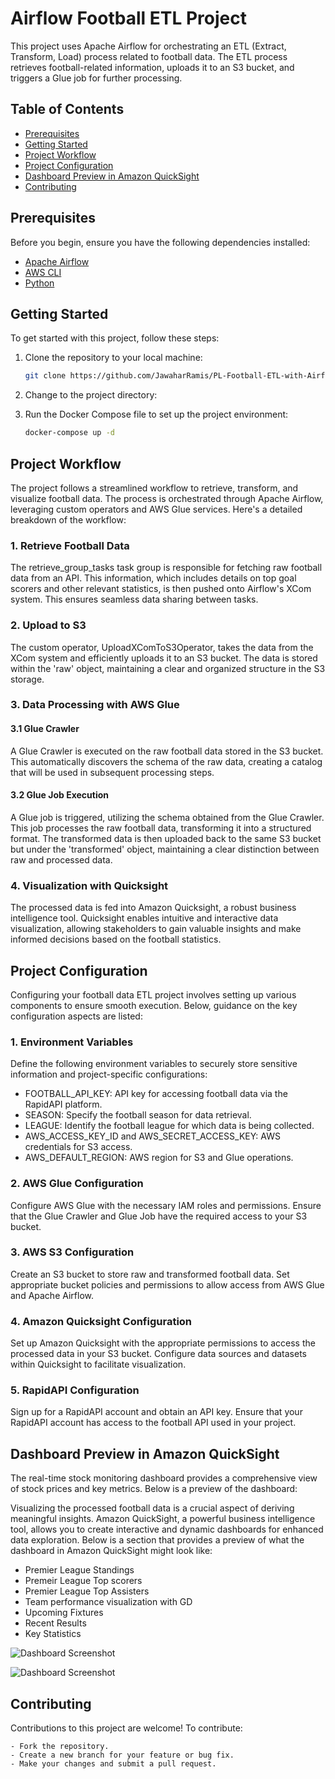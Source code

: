 # Airflow Football ETL Project

This project uses Apache Airflow for orchestrating an ETL (Extract, Transform, Load) process related to football data. The ETL process retrieves football-related information, uploads it to an S3 bucket, and triggers a Glue job for further processing.

## Table of Contents

- [Prerequisites](#prerequisites)
- [Getting Started](#installation)
- [Project Workflow](#dag-overview)
- [Project Configuration](#configuration)
- [Dashboard Preview in Amazon QuickSight](#dashboard)
- [Contributing](#contributing)

## Prerequisites

Before you begin, ensure you have the following dependencies installed:

- [Apache Airflow](https://airflow.apache.org/)
- [AWS CLI](https://aws.amazon.com/cli/)
- [Python](https://www.python.org/)

## Getting Started

To get started with this project, follow these steps:

1. Clone the repository to your local machine:

   ```bash
   git clone https://github.com/JawaharRamis/PL-Football-ETL-with-Airflow-AWS.git
   ```

2. Change to the project directory:

3. Run the Docker Compose file to set up the project environment:

   ```bash
   docker-compose up -d

## Project Workflow

The project follows a streamlined workflow to retrieve, transform, and visualize football data. The process is orchestrated through Apache Airflow, leveraging custom operators and AWS Glue services. Here's a detailed breakdown of the workflow:

### 1. Retrieve Football Data
The retrieve_group_tasks task group is responsible for fetching raw football data from an API. This information, which includes details on top goal scorers and other relevant statistics, is then pushed onto Airflow's XCom system. This ensures seamless data sharing between tasks.

### 2. Upload to S3
The custom operator, UploadXComToS3Operator, takes the data from the XCom system and efficiently uploads it to an S3 bucket. The data is stored within the 'raw' object, maintaining a clear and organized structure in the S3 storage.

### 3. Data Processing with AWS Glue
#### 3.1 Glue Crawler
A Glue Crawler is executed on the raw football data stored in the S3 bucket. This automatically discovers the schema of the raw data, creating a catalog that will be used in subsequent processing steps.

#### 3.2 Glue Job Execution
A Glue job is triggered, utilizing the schema obtained from the Glue Crawler. This job processes the raw football data, transforming it into a structured format. The transformed data is then uploaded back to the same S3 bucket but under the 'transformed' object, maintaining a clear distinction between raw and processed data.

### 4. Visualization with Quicksight
The processed data is fed into Amazon Quicksight, a robust business intelligence tool. Quicksight enables intuitive and interactive data visualization, allowing stakeholders to gain valuable insights and make informed decisions based on the football statistics.


## Project Configuration
Configuring your football data ETL project involves setting up various components to ensure smooth execution. Below, guidance on the key configuration aspects are listed:

###  1. Environment Variables
Define the following environment variables to securely store sensitive information and project-specific configurations:

- FOOTBALL_API_KEY: API key for accessing football data via the RapidAPI platform.
- SEASON: Specify the football season for data retrieval.
- LEAGUE: Identify the football league for which data is being collected.
- AWS_ACCESS_KEY_ID and AWS_SECRET_ACCESS_KEY: AWS credentials for S3 access.
- AWS_DEFAULT_REGION: AWS region for S3 and Glue operations.

### 2. AWS Glue Configuration
Configure AWS Glue with the necessary IAM roles and permissions. Ensure that the Glue Crawler and Glue Job have the required access to your S3 bucket.

### 3. AWS S3 Configuration
Create an S3 bucket to store raw and transformed football data. Set appropriate bucket policies and permissions to allow access from AWS Glue and Apache Airflow.

### 4. Amazon Quicksight Configuration
Set up Amazon Quicksight with the appropriate permissions to access the processed data in your S3 bucket. Configure data sources and datasets within Quicksight to facilitate visualization.

### 5. RapidAPI Configuration
Sign up for a RapidAPI account and obtain an API key. Ensure that your RapidAPI account has access to the football API used in your project.

## Dashboard Preview in Amazon QuickSight

The real-time stock monitoring dashboard provides a comprehensive view of stock prices and key metrics. Below is a preview of the dashboard:

Visualizing the processed football data is a crucial aspect of deriving meaningful insights. Amazon QuickSight, a powerful business intelligence tool, allows you to create interactive and dynamic dashboards for enhanced data exploration. Below is a section that provides a preview of what the dashboard in Amazon QuickSight might look like:

- Premier League Standings
- Premeir League Top scorers
- Premier League Top Assisters
- Team performance visualization with GD
- Upcoming Fixtures
- Recent Results
- Key Statistics

![Dashboard Screenshot](images/quicksight-1.png)

![Dashboard Screenshot](images/quicksight-2.png)

## Contributing

Contributions to this project are welcome! To contribute:

    - Fork the repository.
    - Create a new branch for your feature or bug fix.
    - Make your changes and submit a pull request.

